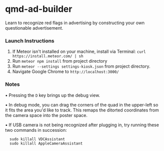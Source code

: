 # qmd-ad-builder
Learn to recognize red flags in advertising by constructing your own questionable advertisement.


### Launch Instructions

1) If Meteor isn't installed on your machine, install via Terminal: `curl https://install.meteor.com/ | sh`
2) Run `meteor npm install` from project directory
3) Run `meteor --settings settings-kiosk.json` from project directory.
4) Navigate Google Chrome to `http://localhost:3000/`


### Notes
• Pressing the `D` key brings up the debug view.

• In debug mode, you can drag the corners of the quad in the upper-left so it fits the area you'd like to track. This remaps the ditorted coordinates from the camera space into the poster space.

• If USB camera is not being recognized after plugging in, try running these two commands in succession:
```
  sudo killall VDCAssistant
  sudo killall AppleCameraAssistant
```
